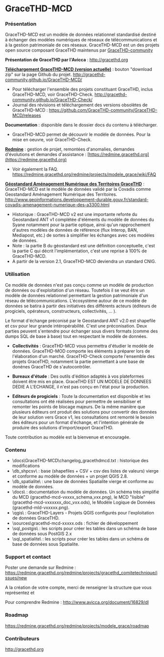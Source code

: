# GraceTHD-MCD

### Présentation
GraceTHD-MCD est un modèle de données relationnel standardisé destiné à échanger des modèles numériques de réseaux de télécommunications et à la gestion patrimoniale de ces réseaux. 
GraceTHD-MCD est un des projets open source composant GraceTHD maintenus par [GraceTHD-community](https://github.com/GraceTHD-community)

**Présentation de GraceTHD par l'Avicca** : 
http://gracethd.org

**[Téléchargement GraceTHD-MCD (version actuelle)](https://github.com/GraceTHD-community/GraceTHD-MCD/zipball/master)** : bouton "download zip" sur la page Github du projet. 
http://gracethd-community.github.io/GraceTHD-MCD/
* Pour télécharger l'ensemble des projets constituant GraceTHD, inclus GraceTHD-MCD, voir GraceTHD-Check. 
http://gracethd-community.github.io/GraceTHD-Check/
* Journal des révisions et téléchargement des versions obsolètes de GraceTHD-MCD : 
https://github.com/GraceTHD-community/GraceTHD-MCD/releases

**Documentation** : disponible dans le dossier docs du contenu à télécharger. 
* GraceTHD-MCD permet de découvrir le modèle de données. Pour la mise en oeuvre, voir GraceTHD-Check. 

**[Redmine](https://redmine.gracethd.org)** : gestion de projet, remontées d'anomalies, demandes d'évolutions et demandes d'assistance : [https://redmine.gracethd.org](https://redmine.gracethd.org)
* Voir également la FAQ. 
https://redmine.gracethd.org/redmine/projects/modele_grace/wiki/FAQ

**[Géostandard Aménagement Numérique des Territoires GraceTHD](http://www.geoinformations.developpement-durable.gouv.fr/standard-covadis-amenagement-numerique-des-a3300.html)** : GraceTHD-MCD est le modèle de données validé par la Covadis comme Geostandard Aménagement Numérique des Territoires. 
http://www.geoinformations.developpement-durable.gouv.fr/standard-covadis-amenagement-numerique-des-a3300.html
* Historique : GraceTHD-MCD v2 est une importante refonte du Geostandard ANT v1 complétée d'éléments du modèle de données du Syane notamment pour la partie optique, ainsi qu'un rapprochement d'autres modèles de données de référence (flux Interop, BAN, Mediapost, etc.) de sortes à simplifier les échanges avec ces modèles de données. 
* Note : la partie B du géostandard est une définition conceptuelle, c'est la partie C qui décrit l'implémentation, c'est une reprise à 100% de GraceTHD-MCD.  
* A partir de la version 2.1, GraceTHD-MCD deviendra un standard CNIG. 

### Utilisation
Ce modèle de données n'est pas conçu comme un modèle de production de données ou d'exploitation d'un réseau. Toutefois il se veut être un modèle de données relationnel permettant la gestion patrimoniale d'un réseau de télécommunications. L'écosystème autour de ce modèle de données se batira à partir des initiatives des différents acteurs (éditeurs de progiciels, opérateurs, constructeurs, collectivités, ... ). 

Le format d'échange préconisé par le Geostandard ANT v2.0 est shapefile et csv pour leur grande intéropérabilité. C'est une préconisation. Deux parties peuvent s'entendre pour échanger sous divers formats (comme des dumps SQL de base à base) tout en respectant le modèle de données. 

* **Collectivités** : 
GraceTHD-MCD vous permettra d'étudier le modèle de données. GraceTHD-MOD comporte les éléments à préparer lors de l'élaboration  d'un marché. GraceTHD-Check comporte l'ensemble des projets GraceTHD, notamment la partie permettant à une base de donénes GraceTHD de s'autocontrôler. 

* **Bureaux d'étude** : 
Des outils d'édition adaptés à vos plateformes doivent être mis en place. GraceTHD EST UN MODELE DE DONNEES DEDIE A L'ECHANGE, il n'est pas conçu en l'état pour la production. 

* **Editeurs de progiciels** : 
Toute la documentation est disponible et les consultations ont été réalisées pour permettre de sensibiliser et remonter les points de blocage majeurs. De la même manière que plusieurs éditeurs ont produit des solutions pour convertir des données de leur solution vers Grace v1, les consultations ont remonté le besoin des éditeurs pour un format d'échange, et l'intention générale de produire des solutions d'import/export GraceTHD. 

Toute contribution au modèle est la bienvenue et encouragée. 

### Contenu
* \docs\GraceTHD-MCD\changelog_gracethdmcd.txt : historique des modifications
* \db_shpcsv\ : base (shapefiles + CSV + csv des listes de valeurs) vierge et conforme au modèle de données + un projet QGIS 2.8. 
* \db_spatialite\ : une base de données Spatialite vierge et conforme au modèle de données. 
* \docs\ : documentation du modèle de données. Un schéma très simplifié du MCD (gracethd-mcd-vxxxx_schema_vxx.png), le MCD "lisible" (gracethd-mcd-vxxxxxx_doc_vxx.ods), le Modèle Logique de Données (gracethd-mld-vxxxxx.png). 
* \qgis\ : GraceTHD-Layers - Projets QGIS configurés pour l'exploitation de données GraceTHD. 
* \sources\gracethd-mcd-xxxxx.ods : fichier de développement
* \sql_postgis\ : les scripts pour créer les tables dans un schéma de base de données sous PostGIS 2.x
* \sql_spatialite\ : les scripts pour créer les tables dans un schéma de base de données sous Spatialite. 

### Support et contact
Poster une demande sur Redmine : 
https://redmine.gracethd.org/redmine/projects/gracethd_comitetechnique/issues/new

A la création de votre compte, merci de renseigner la structure que vous représentez et 

Pour comprendre Redmine : 
http://www.avicca.org/document/16829/dl

### Roadmap
https://redmine.gracethd.org/redmine/projects/modele_grace/roadmap

### Contributeurs
http://gracethd.org
